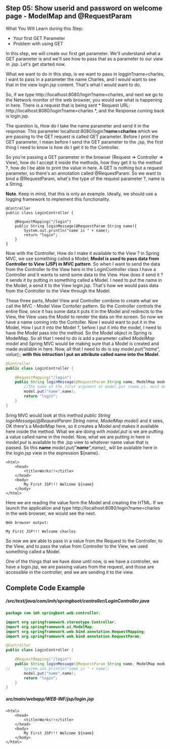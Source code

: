 ## Step 05: Show userid and password on welcome page - ModelMap and @RequestParam

What You Will Learn during this Step:

- Your first GET Parameter
- Problem with using GET

In this step, we will create our first get parameter. We'll understand what a GET parameter is and we'll see how to pass that as a parameter to our view in .jsp. Let's get started now.

What we want to do in this step, is we want to pass in loggin?name=charles, I want to pass in a parameter the name Charles, and I would want to see that in the view login.jsp content. That's what I would want to do.

So, if we type http://localhost:8080/login?name=charles, and next we go to the Network monitor of the web browser, you would see what is happening in here. There is a request that is being sent * Request URL: http://localhost:8080/login?name=charles *, and the Response coming back is login.jsp. 

The question is, How do I take the name parameter and send it in the response. This parameter localhost:8080/login?**name=charles** which we are passing to the GET request is called GET parameter. Before I print the GET parameter, I mean before I send the GET parameter to the .jsp, the first thing I need to know is how do I get it to the Controller. 

So you're passing a GET parameter in the browser (Request => Controller => View), how do I accept it inside the methods, how they get it to the method ?, how do I be able to print the value in here. A GET is nothing but a request parameter, so there's an annotation called @RequestParam. So we want to bind a @RequestParam, what's the type of the request parameter ?, name is a String.

**Note**. Keep in mind, that this is only an example. Ideally, we should use a logging framework to implement this functionality.

```
@Controller
public class LoginController {

	@RequestMapping("/login")
	public String loginMessage(@RequestParam String name){
		System.out.println("name is " + name);
		return "login";
	}
}
```

Now with the Controller, How do I make it available to the View ? in Spring MVC, we use something called a Model; **Model is used to pass data from Controller to View (JSP) in MVC pattern**. So when I want to send the data from the Controller to the View here in the LoginController class  I have a Controller and It wants to send some data to the View. How does it send it ? it sends it by putting in something called a Model. I need to put the name in the Model, a send it to the View login.jsp. That's how we would pass data from the Controller to the View through the Model.

These three parts, Model View and Controller combine to create what we call the MVC - Model View Contoller pattern. So the Controller controls the entire flow, once it has some data it puts it in the Model and redirects to the View, the View uses the Model to render the data on the screen. So now we have a name coming into the Contoller. Now I would want to put it in the Model, How I put it into the Model ?, before I put it into the model, I need to have the Model pass into the method. So the Model object in Spring is ModelMap. So all that I need to do is add a parameter called *ModelMap model* and Spring MVC would be making sure that a Model is created and made available in here. Now, all that I need to do is say *model.put("name", value);*; **with this intruction I put an attribute called name into the Model**.

```java
@Controller
public class LoginController {

	@RequestMapping("/login")
	public String loginMessage(@RequestParam String name, ModelMap model){
		//The name of the first argument at model.put (name,y), must be the same that we typed in the web browser: http://localhost:8080/login?name=charles
		model.put("name",name);
		return "login";
	}
}
```

Sring MVC would look at this method *public String loginMessage(@RequestParam String name, ModelMap model)* and it sees, OK there's a ModelMap here, so it creates a Model and makes it available here inside the method. What we are doing with *model.put* is we are putting a value called name in the model. Now, what we are putting in here in *model.put* is available to the .jsp view to whatever name value that is passed. So this **name** *model.put("**name**",name);*, will be available here in the login.jsp view in the expression ${name}.

```
<html>
	<head>
		<title>Works!!</title>
	</head>
	<body>
		My First JSP!!! Welcome ${name}
	</body>
</html>
```

Here we are reading the value form the Model and creating the HTML.  If we launch the application and type http://localhost:8080/login?name=charles in the web browser, we would see the next.

```
Web browser output:

My First JSP!!! Welcome charles
```

So now we are able to pass in a value from the Request to the Controller, to the View, and to pass the value from Controller to the View, we used something called a Model.

One of the things that we have done until now, is we have a controller, we have a login.jsp, we are passing values from the request, and those are accessible in the controller, and we are sending it to the view.

## Complete Code Example

##### /src/test/java/com/imh/springboot/controller/LoginController.java

```java
package com.imh.springboot.web.controller;

import org.springframework.stereotype.Controller;
import org.springframework.ui.ModelMap;
import org.springframework.web.bind.annotation.RequestMapping;
import org.springframework.web.bind.annotation.RequestParam;

@Controller
public class LoginController {

	@RequestMapping("/login")
	public String loginMessage(@RequestParam String name, ModelMap model){
//		System.out.println("name is " + name);
		model.put("name",name);
		return "login";
	}
}
```

##### src/main/webapp/WEB-INF/jsp/login.jsp

```
<html>
	<head>
		<title>Works!!</title>
	</head>
	<body>
		My First JSP!!! Welcome ${name}
	</body>
</html>
```